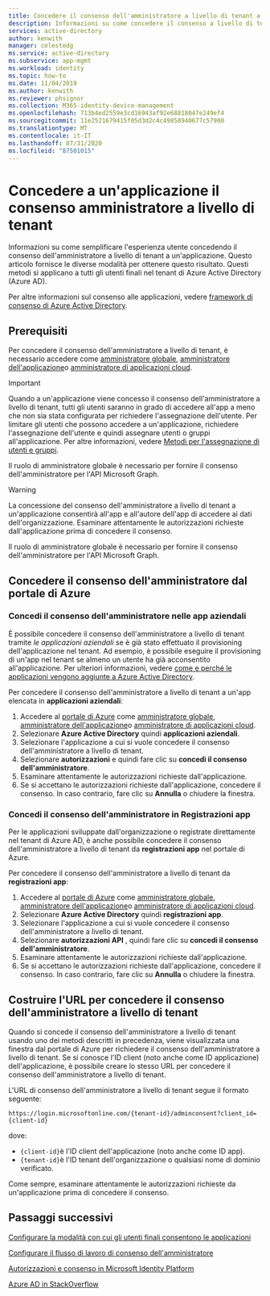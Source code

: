 ```yaml
---
title: Concedere il consenso dell'amministratore a livello di tenant a un'applicazione-Azure AD
description: Informazioni su come concedere il consenso a livello di tenant a un'applicazione in modo che agli utenti finali non venga richiesto il consenso per l'accesso a un'applicazione.
services: active-directory
author: kenwith
manager: celestedg
ms.service: active-directory
ms.subservice: app-mgmt
ms.workload: identity
ms.topic: how-to
ms.date: 11/04/2019
ms.author: kenwith
ms.reviewer: phsignor
ms.collection: M365-identity-device-management
ms.openlocfilehash: 713b4ed2559e3cd16943af92e68818047e249ef4
ms.sourcegitcommit: 11e2521679415f05d3d2c4c49858940677c57900
ms.translationtype: MT
ms.contentlocale: it-IT
ms.lasthandoff: 07/31/2020
ms.locfileid: "87501015"
---
```

# <a name="grant-tenant-wide-admin-consent-to-an-application"></a>Concedere a un'applicazione il consenso amministratore a livello di tenant

Informazioni su come semplificare l'esperienza utente concedendo il consenso dell'amministratore a livello di tenant a un'applicazione. Questo articolo fornisce le diverse modalità per ottenere questo risultato. Questi metodi si applicano a tutti gli utenti finali nel tenant di Azure Active Directory (Azure AD).

Per altre informazioni sul consenso alle applicazioni, vedere [framework di consenso di Azure Active Directory](../develop/consent-framework.md).

## <a name="prerequisites"></a>Prerequisiti

Per concedere il consenso dell'amministratore a livello di tenant, è necessario accedere come [amministratore globale](../users-groups-roles/directory-assign-admin-roles.md#global-administrator--company-administrator), [amministratore dell'applicazione](../users-groups-roles/directory-assign-admin-roles.md#application-administrator)o [amministratore di applicazioni cloud](../users-groups-roles/directory-assign-admin-roles.md#cloud-application-administrator).

> [!IMPORTANT]
> Quando a un'applicazione viene concesso il consenso dell'amministratore a livello di tenant, tutti gli utenti saranno in grado di accedere all'app a meno che non sia stata configurata per richiedere l'assegnazione dell'utente. Per limitare gli utenti che possono accedere a un'applicazione, richiedere l'assegnazione dell'utente e quindi assegnare utenti o gruppi all'applicazione. Per altre informazioni, vedere [Metodi per l'assegnazione di utenti e gruppi](methods-for-assigning-users-and-groups.md).
>
> Il ruolo di amministratore globale è necessario per fornire il consenso dell'amministratore per l'API Microsoft Graph.
>


> [!WARNING]
> La concessione del consenso dell'amministratore a livello di tenant a un'applicazione consentirà all'app e all'autore dell'app di accedere ai dati dell'organizzazione. Esaminare attentamente le autorizzazioni richieste dall'applicazione prima di concedere il consenso.
>
> Il ruolo di amministratore globale è necessario per fornire il consenso dell'amministratore per l'API Microsoft Graph.
>

## <a name="grant-admin-consent-from-the-azure-portal"></a>Concedere il consenso dell'amministratore dal portale di Azure

### <a name="grant-admin-consent-in-enterprise-apps"></a>Concedi il consenso dell'amministratore nelle app aziendali

È possibile concedere il consenso dell'amministratore a livello di tenant tramite *le applicazioni aziendali* se è già stato effettuato il provisioning dell'applicazione nel tenant. Ad esempio, è possibile eseguire il provisioning di un'app nel tenant se almeno un utente ha già acconsentito all'applicazione. Per ulteriori informazioni, vedere [come e perché le applicazioni vengono aggiunte a Azure Active Directory](../develop/active-directory-how-applications-are-added.md).

Per concedere il consenso dell'amministratore a livello di tenant a un'app elencata in **applicazioni aziendali**:

1. Accedere al [portale di Azure](https://portal.azure.com) come [amministratore globale](../users-groups-roles/directory-assign-admin-roles.md#global-administrator--company-administrator), [amministratore dell'applicazione](../users-groups-roles/directory-assign-admin-roles.md#application-administrator)o [amministratore di applicazioni cloud](../users-groups-roles/directory-assign-admin-roles.md#cloud-application-administrator).
2. Selezionare **Azure Active Directory** quindi **applicazioni aziendali**.
3. Selezionare l'applicazione a cui si vuole concedere il consenso dell'amministratore a livello di tenant.
4. Selezionare **autorizzazioni** e quindi fare clic su **concedi il consenso dell'amministratore**.
5. Esaminare attentamente le autorizzazioni richieste dall'applicazione.
6. Se si accettano le autorizzazioni richieste dall'applicazione, concedere il consenso. In caso contrario, fare clic su **Annulla** o chiudere la finestra.

### <a name="grant-admin-consent-in-app-registrations"></a>Concedi il consenso dell'amministratore in Registrazioni app

Per le applicazioni sviluppate dall'organizzazione o registrate direttamente nel tenant di Azure AD, è anche possibile concedere il consenso dell'amministratore a livello di tenant da **registrazioni app** nel portale di Azure.

Per concedere il consenso dell'amministratore a livello di tenant da **registrazioni app**:

1. Accedere al [portale di Azure](https://portal.azure.com) come [amministratore globale](../users-groups-roles/directory-assign-admin-roles.md#global-administrator--company-administrator), [amministratore dell'applicazione](../users-groups-roles/directory-assign-admin-roles.md#application-administrator)o [amministratore di applicazioni cloud](../users-groups-roles/directory-assign-admin-roles.md#cloud-application-administrator).
2. Selezionare **Azure Active Directory** quindi **registrazioni app**.
3. Selezionare l'applicazione a cui si vuole concedere il consenso dell'amministratore a livello di tenant.
4. Selezionare **autorizzazioni API** , quindi fare clic su **concedi il consenso dell'amministratore**.
5. Esaminare attentamente le autorizzazioni richieste dall'applicazione.
6. Se si accettano le autorizzazioni richieste dall'applicazione, concedere il consenso. In caso contrario, fare clic su **Annulla** o chiudere la finestra.

## <a name="construct-the-url-for-granting-tenant-wide-admin-consent"></a>Costruire l'URL per concedere il consenso dell'amministratore a livello di tenant

Quando si concede il consenso dell'amministratore a livello di tenant usando uno dei metodi descritti in precedenza, viene visualizzata una finestra dal portale di Azure per richiedere il consenso dell'amministratore a livello di tenant. Se si conosce l'ID client (noto anche come ID applicazione) dell'applicazione, è possibile creare lo stesso URL per concedere il consenso dell'amministratore a livello di tenant.

L'URL di consenso dell'amministratore a livello di tenant segue il formato seguente:

```http
https://login.microsoftonline.com/{tenant-id}/adminconsent?client_id={client-id}
```

dove:

* `{client-id}`è l'ID client dell'applicazione (noto anche come ID app).
* `{tenant-id}`è l'ID tenant dell'organizzazione o qualsiasi nome di dominio verificato.

Come sempre, esaminare attentamente le autorizzazioni richieste da un'applicazione prima di concedere il consenso.

## <a name="next-steps"></a>Passaggi successivi

[Configurare la modalità con cui gli utenti finali consentono le applicazioni](configure-user-consent.md)

[Configurare il flusso di lavoro di consenso dell'amministratore](configure-admin-consent-workflow.md)

[Autorizzazioni e consenso in Microsoft Identity Platform](../develop/active-directory-v2-scopes.md)

[Azure AD in StackOverflow](https://stackoverflow.com/questions/tagged/azure-active-directory)
